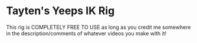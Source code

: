 # Tayten's Yeeps IK Rig
This rig is COMPLETELY FREE TO USE as long as you credit me somewhere in the description/comments of whatever videos you make with it!
